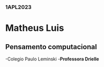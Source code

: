 ### 1APL2023
# Matheus Luis
## Pensamento computacional
-Colegio Paulo Leminski
-**Professora Drielle**
